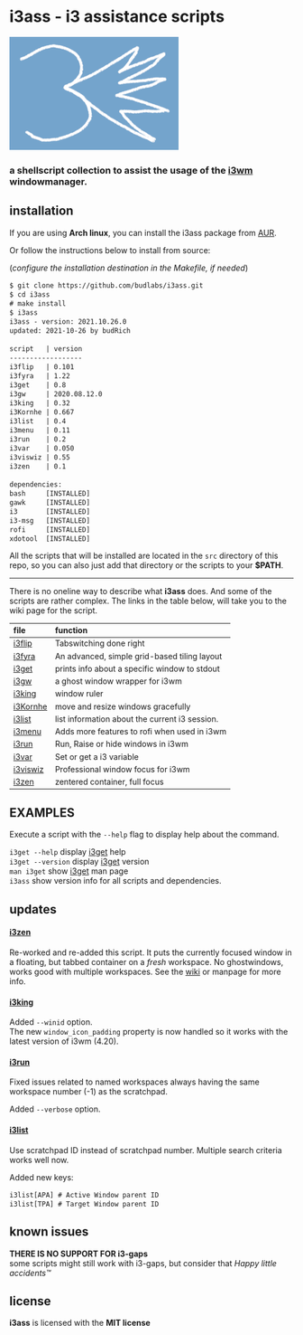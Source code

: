 # i3ass - i3 assistance scripts 


![logo](https://github.com/i3ass-dev/i3ass/blob/dev/assets/i3ass-first-logo2021-05-26-300x200.png?raw=true)  

### a shellscript collection to assist the usage of the [i3wm] windowmanager.


## installation

If you are using **Arch linux**, you can install the i3ass
package from [AUR].  

Or follow the instructions below to install from source:  

(*configure the installation destination in the Makefile,
if needed*)

``` text
$ git clone https://github.com/budlabs/i3ass.git
$ cd i3ass
# make install
$ i3ass
i3ass - version: 2021.10.26.0
updated: 2021-10-26 by budRich

script   | version
------------------
i3flip   | 0.101
i3fyra   | 1.22
i3get    | 0.8
i3gw     | 2020.08.12.0
i3king   | 0.32
i3Kornhe | 0.667
i3list   | 0.4
i3menu   | 0.11
i3run    | 0.2
i3var    | 0.050
i3viswiz | 0.55
i3zen    | 0.1

dependencies:
bash     [INSTALLED]
gawk     [INSTALLED]
i3       [INSTALLED]
i3-msg   [INSTALLED]
rofi     [INSTALLED]
xdotool  [INSTALLED]
```


All the scripts that will be installed are located in the
`src` directory of this repo, so you can also just add that
directory or the scripts to your **$PATH**.  

---

There is no oneline way to describe what **i3ass** does.
And some of the scripts are rather complex. The links in the
table below, will take you to the wiki page for the script.


|**file**  |     **function**          |
|:---------|:--------------------------|
|[i3flip] | Tabswitching done right
|[i3fyra] | An advanced, simple grid-based tiling layout
|[i3get] | prints info about a specific window to stdout
|[i3gw] | a ghost window wrapper for i3wm
|[i3king] | window ruler
|[i3Kornhe] | move and resize windows gracefully
|[i3list] | list information about the current i3 session.
|[i3menu] | Adds more features to rofi when used in i3wm
|[i3run] | Run, Raise or hide windows in i3wm
|[i3var] | Set or get a i3 variable
|[i3viswiz] | Professional window focus for i3wm
|[i3zen] | zentered container, full focus

EXAMPLES
--------

Execute a script with the `--help` flag to display help
about the command.

`i3get --help` display [i3get] help  
`i3get --version` display [i3get] version  
`man i3get` show [i3get] man page  
`i3ass` show version info for all scripts and dependencies.

## updates

#### [i3zen]

Re-worked and re-added this script. It puts the currently
focused window in a floating, but tabbed container on a
*fresh* workspace. No ghostwindows, works good with multiple
workspaces. See the
[wiki](https://github.com/budlabs/i3ass/wiki/i3zen) or
manpage for more info.

#### [i3king]


Added `--winid` option.  
The new `window_icon_padding` property is now handled so it
works with the latest version of i3wm (4.20).

#### [i3run]


Fixed issues related to named workspaces always having the
same workspace number (-1) as the scratchpad.

Added `--verbose` option.

#### [i3list]


Use scratchpad ID instead of scratchpad number. Multiple
search criteria works well now.

Added new keys:  

``` shell
i3list[APA] # Active Window parent ID
i3list[TPA] # Target Window parent ID
```


## known issues

**THERE IS NO SUPPORT FOR i3-gaps**  
some scripts might still work with i3-gaps, but consider that *Happy little accidents™*

[wiki]: https://github.com/budlabs/i3ass/wiki
[Makefile]: https://github.com/budRich/i3ass/blob/master/Makefile
[install.sh]: https://github.com/budRich/i3ass/blob/master/install.sh
[i3add]: https://github.com/budRich/scripts/i3add/
[AUR]: https://aur.archlinux.org/packages/i3ass/
[i3]: https://i3wm.org/
[i3wm]: https://i3wm.org/
[bashbud]: https://github.com/budlabs/bashbud
[i3flip]: https://github.com/budlabs/i3ass/wiki/i3flip
[i3fyra]: https://github.com/budlabs/i3ass/wiki/i3fyra
[i3get]: https://github.com/budlabs/i3ass/wiki/i3get
[i3gw]: https://github.com/budlabs/i3ass/wiki/i3gw
[i3Kornhe]: https://github.com/budlabs/i3ass/wiki/i3Kornhe
[i3list]: https://github.com/budlabs/i3ass/wiki/i3list
[i3var]: https://github.com/budlabs/i3ass/wiki/i3var
[i3run]: https://github.com/budlabs/i3ass/wiki/i3run
[i3menu]: https://github.com/budlabs/i3ass/wiki/i3menu
[i3viswiz]: https://github.com/budlabs/i3ass/wiki/i3viswiz
[i3king]: https://github.com/budlabs/i3ass/wiki/i3king
[i3zen]: https://github.com/budlabs/i3ass/wiki/i3zen



## license

**i3ass** is licensed with the **MIT license**


